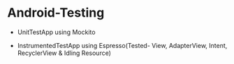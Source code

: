 # Android-Testing 

- UnitTestApp using Mockito

- InstrumentedTestApp using Espresso(Tested- View, AdapterView, Intent, RecyclerView & Idling Resource)  

